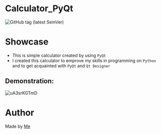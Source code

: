 # Calculator_PyQt
![GitHub tag (latest SemVer)](https://img.shields.io/github/v/tag/Tooloom/Calculator_PyQt?color=%2300b359&label=version&style=flat-square)
# Showcase
- This is simple calculator created by using `PyQt`
- I created this calculator to emprove my skills in programming on `Python` and to get acquainted with `PyQt` and `Qt Designer`
## Demonstration:
![uA3srKGTmD](https://user-images.githubusercontent.com/57460354/124794207-726fa400-df57-11eb-9a29-bfc5d13a6a78.gif)
# Author
Made by [Me](https://github.com/Tooloom)<br>
